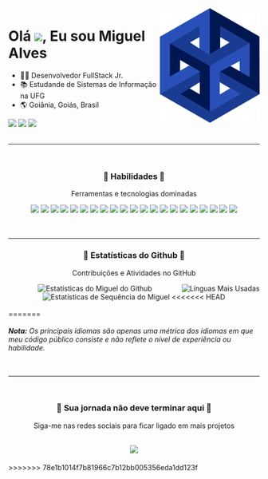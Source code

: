 <img align="right" height="230em" src="https://github.com/dev-macb/dev-macb/blob/main/assets/tesseract.svg" />

<h1 align="left" height="300em">Olá <img src="https://raw.githubusercontent.com/kaueMarques/kaueMarques/master/hi.gif" height="30px">, Eu sou Miguel Alves</h1>

- 🧑‍💻 Desenvolvedor FullStack Jr.
- 📚 Estudande de Sistemas de Informação na UFG
- 🌎 Goiânia, Goiás, Brasil


<a title="Email para Miguel" href="mailto:dev.macb@gmail.com" target="_blank"><img src="https://img.shields.io/badge/-Email-001752?style=for-the-badge&logo=gmail&logoColor=A1BDDE"></a>
<a title="Linkedin do Miguel" href="https://www.linkedin.com/in/miguel-acb9/" target="_blank"><img src="https://img.shields.io/badge/-LINKEDIN-001752?style=for-the-badge&logo=linkedin&logoColor=A1BDDE"></a>
<a title="Telefone do Miguel" href="https://api.whatsapp.com/send/?phone=5562991416616" target="_blank"><img src="https://img.shields.io/badge/-WhatsApp-001752?style=for-the-badge&logo=whatsapp&logoColor=A1BDDE"></a>
<br><br>

___


<br>
<div align="center">
    <h3>🔷 Habilidades 🔷</h3>
    <p>Ferramentas e tecnologias dominadas</p>
    <div align="center">
        <a href="#"><img src="https://img.shields.io/badge/-C-001752?style=for-the-badge&logo=c&logoColor=A1BDDE"></a>
        <a href="#"><img src="https://img.shields.io/badge/-C++-001752?style=for-the-badge&logo=cplusplus&logoColor=A1BDDE"></a>
        <a href="#"><img src="https://img.shields.io/badge/-PHP-001752?style=for-the-badge&logo=php&logoColor=A1BDDE"></a>
        <a href="#"><img src="https://img.shields.io/badge/-Python-001752?style=for-the-badge&logo=Python&logoColor=A1BDDE"></a>
        <a href="#"><img src="https://img.shields.io/badge/-Django-001752?style=for-the-badge&logo=Django&logoColor=A1BDDE"></a>
        <a href="#"><img src="https://img.shields.io/badge/-JavaScript-001752?style=for-the-badge&logo=javascript&logoColor=A1BDDE"></a>
        <a href="#"><img src="https://img.shields.io/badge/-TypeScript-001752?style=for-the-badge&logo=typescript&logoColor=A1BDDE"></a>
        <a href="#"><img src="https://img.shields.io/badge/-Nodejs-001752?style=for-the-badge&logo=Node.js&logoColor=A1BDDE"></a>
        <a href="#"><img src="https://img.shields.io/badge/-React-001752?style=for-the-badge&logo=react&logoColor=A1BDDE"></a>
        <a href="#"><img src="https://img.shields.io/badge/-HTML5-001752?style=for-the-badge&logo=html5&logoColor=A1BDDE"></a>
        <a href="#"><img src="https://img.shields.io/badge/-CSS3-001752?style=for-the-badge&logo=css3&logoColor=A1BDDE"></a> 
        <a href="#"><img src="https://img.shields.io/badge/SQL-001752?style=for-the-badge&logo=amazon-dynamodb&logoColor=A1BDDE"></a>
        <a href="#"><img src="https://img.shields.io/badge/-PostgreSQL-001752?style=for-the-badge&logo=postgresql&logoColor=A1BDDE"></a>
        <a href="#"><img src="https://img.shields.io/badge/-MySQL-001752?style=for-the-badge&logo=mysql&logoColor=A1BDDE"></a>
        <a href="#"><img src="https://img.shields.io/badge/-MongoDB-001752?style=for-the-badge&logo=mongodb&logoColor=A1BDDE"></a>
        <a href="#"><img src="https://img.shields.io/badge/-Git-001752?style=for-the-badge&logo=git&logoColor=A1BDDE"></a>
        <a href="#"><img src="https://img.shields.io/badge/-GitHub-001752?style=for-the-badge&logo=github&logoColor=A1BDDE"></a>
        <a href="#"><img src="https://img.shields.io/badge/Figma-001752?style=for-the-badge&logo=figma&logoColor=A1BDDE"></a>
        <a href="#"><img src="https://img.shields.io/badge/Powershell-001752?style=for-the-badge&logo=powershell&logoColor=A1BDDE"></a>
        <a href="#"><img src="https://img.shields.io/badge/Bash-001752?style=for-the-badge&logo=gnu-bash&logoColor=A1BDDE"></a>
        <a href="#"><img src="https://img.shields.io/badge/Markdown-001752?style=for-the-badge&logo=markdown&logoColor=A1BDDE"></a>
    </div>
</div>
<br><br>


---


<div align="center">
    <h3>🔷 Estatísticas do Github 🔷</h3>
    <p>Contribuições e Atividades no GitHub</p>
    <img align="right" title="Línguas Mais Usadas" alt="Línguas Mais Usadas" src="https://github-readme-stats.anuraghazra1.vercel.app/api/top-langs/?username=dev-macb&bg_color=001752&title_color=F1F1F1&text_color=A1BDDE&langs_count=10&hide_border=true&&locale=pt-br"/>
    <img title="Estatísticas do Github de Miguel Alves" alt="Estatísticas do Miguel do Github" src="https://github-readme-stats.vercel.app/api?username=dev-macb&bg_color=001752&title_color=F1F1F1&text_color=A1BDDE&icon_color=F28C2F&show_icons=true&hide_border=true&include_all_commits=true&count_private=true&theme=react&locale=pt-br"/>
    <img title="Estatísticas de Sequência do Miguel" alt="Estatísticas de Sequência do Miguel" src="https://github-readme-streak-stats.herokuapp.com/?user=dev-macb&background=001752&ring=A5D6F1&fire=F04A2F&dates=A5D6F1&currStreakLabel=F1F1F1&sideLabels=F1F1F1&currStreakNum=F28C2F&sideNums=F28C2F&hide_border=true&locale=pt-br" />    
<<<<<<< HEAD
</div>
<br>
=======
    <br><br>
    <i>
        <b>Nota:</b> Os principais idiomas são apenas uma métrica dos idiomas em que 
        meu código público consiste e não reflete o nível de experiência ou habilidade.
    </i>
    <br><br>
</div>
<br>


---


<br>
<div align="center">
    <h3>🔷 Sua jornada não deve terminar aqui 🔷</h3>
    <p>Siga-me nas redes sociais para ficar ligado em mais projetos</p>
    <br>
    <a title="Linkedin do Miguel" href="https://www.linkedin.com/in/miguel-acb9/" target="_blank"><img src="https://img.shields.io/badge/-LINKEDIN-001752?style=for-the-badge&logo=linkedin&logoColor=A1BDDE"></a>
</div>
<br>
>>>>>>> 78e1b1014f7b81966c7b12bb005356eda1dd123f
